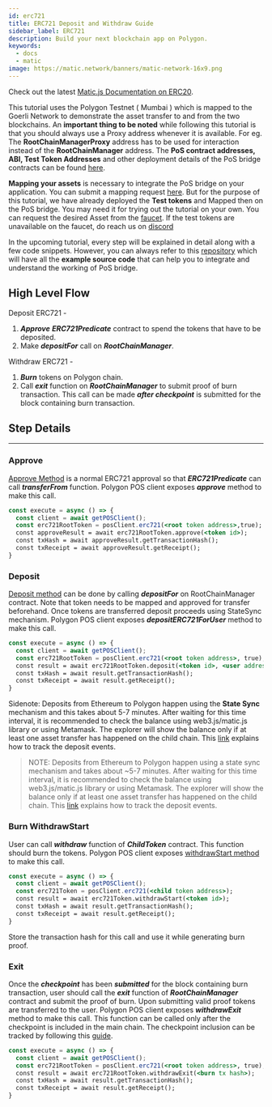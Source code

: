 ```yaml
---
id: erc721
title: ERC721 Deposit and Withdraw Guide
sidebar_label: ERC721
description: Build your next blockchain app on Polygon.
keywords:
  - docs
  - matic
image: https://matic.network/banners/matic-network-16x9.png
---
```


Check out the latest [Matic.js Documentation on ERC20](https://maticnetwork.github.io/matic.js/docs/pos/erc721/).

This tutorial uses the Polygon Testnet ( Mumbai ) which is mapped to the Goerli Network to demonstrate the asset transfer to and from the two blockchains. An **important thing to be noted** while following this tutorial is that you should always use a Proxy address whenever it is available. For eg. The **RootChainManagerProxy** address has to be used for interaction instead of the **RootChainManager** address. The **PoS contract addresses, ABI, Test Token Addresses** and other deployment details of the PoS bridge contracts can be found [here](/docs/develop/ethereum-polygon/pos/deployment).

**Mapping your assets** is necessary to integrate the PoS bridge on your application. You can submit a mapping request [here](/docs/develop/ethereum-polygon/submit-mapping-request). But for the purpose of this tutorial, we have already deployed the **Test tokens** and Mapped then on the PoS bridge. You may need it for trying out the tutorial on your own. You can request the desired Asset from the [faucet](https://faucet.polygon.technology/). If the test tokens are unavailable on the faucet, do reach us on [discord](https://discord.com/invite/0xPolygon)

In the upcoming tutorial, every step will be explained in detail along with a few code snippets. However, you can always refer to this [repository](https://github.com/maticnetwork/matic.js/tree/v2.0.2/examples/POS-client) which will have all the **example source code** that can help you to integrate and understand the working of PoS bridge.

## High Level Flow

Deposit ERC721 -

1. **_Approve_** **_ERC721Predicate_** contract to spend the tokens that have to be deposited.
2. Make **_depositFor_** call on **_RootChainManager_**.

Withdraw ERC721 -

1. **_Burn_** tokens on Polygon chain.
2. Call **_exit_** function on **_RootChainManager_** to submit proof of burn transaction. This call can be made **_after checkpoint_** is submitted for the block containing burn transaction.

## Step Details

---

### Approve

[Approve Method](https://maticnetwork.github.io/matic.js/docs/pos/erc721/approve/) is a normal ERC721 approval so that **_ERC721Predicate_** can call **_transferFrom_** function. Polygon POS client exposes **_approve_** method to make this call.

```jsx
const execute = async () => {
  const client = await getPOSClient();
  const erc721RootToken = posClient.erc721(<root token address>,true);
  const approveResult = await erc721RootToken.approve(<token id>);
  const txHash = await approveResult.getTransactionHash();
  const txReceipt = await approveResult.getReceipt();
}
 ```

### Deposit

[Deposit method](https://maticnetwork.github.io/matic.js/docs/pos/erc721/deposit/) can be done by calling **_depositFor_** on RootChainManager contract. Note that token needs to be mapped and approved for transfer beforehand. Once tokens are transferred deposit proceeds using StateSync mechanism. Polygon POS client exposes **_depositERC721ForUser_** method to make this call.

```jsx
const execute = async () => {
  const client = await getPOSClient();
  const erc721RootToken = posClient.erc721(<root token address>, true);
  const result = await erc721RootToken.deposit(<token id>, <user address>);
  const txHash = await result.getTransactionHash();
  const txReceipt = await result.getReceipt();
}
```

Sidenote: Deposits from Ethereum to Polygon happen using the **State Sync** mechanism and this takes about 5-7 minutes. After waiting for this time interval, it is recommended to check the balance using web3.js/matic.js library or using Metamask. The explorer will show the balance only if at least one asset transfer has happened on the child chain. This [link](https://docs.polygon.technology/docs/develop/ethereum-polygon/pos/deposit-withdraw-event-pos/) explains how to track the deposit events.

> NOTE: Deposits from Ethereum to Polygon happen using a state sync mechanism and takes about ~5-7 minutes. After waiting for this time interval, it is recommended to check the balance using web3.js/matic.js library or using Metamask. The explorer will show the balance only if at least one asset transfer has happened on the child chain. This [link](/docs/develop/ethereum-polygon/pos/deposit-withdraw-event-pos) explains how to track the deposit events.

### Burn WithdrawStart

User can call **_withdraw_** function of **_ChildToken_** contract. This function should burn the tokens. Polygon POS client exposes [withdrawStart method](https://maticnetwork.github.io/matic.js/docs/pos/erc721/withdraw-start/) to make this call.

```jsx
const execute = async () => {
  const client = await getPOSClient();
  const erc721Token = posClient.erc721(<child token address>);
  const result = await erc721Token.withdrawStart(<token id>);
  const txHash = await result.getTransactionHash();
  const txReceipt = await result.getReceipt();
}
```

Store the transaction hash for this call and use it while generating burn proof.

### Exit

Once the **_checkpoint_** has been **_submitted_** for the block containing burn transaction, user should call the **_exit_** function of **_RootChainManager_** contract and submit the proof of burn. Upon submitting valid proof tokens are transferred to the user. Polygon POS client exposes **_withdrawExit_** method to make this call. This function can be called only after the checkpoint is included in the main chain. The checkpoint inclusion can be tracked by following this [guide](/docs/develop/ethereum-polygon/pos/deposit-withdraw-event-pos/#checkpoint-events).

```jsx
const execute = async () => {
  const client = await getPOSClient();
  const erc721RootToken = posClient.erc721(<root token address>, true);
  const result = await erc721RootToken.withdrawExit(<burn tx hash>);
  const txHash = await result.getTransactionHash();
  const txReceipt = await result.getReceipt();
}
```
